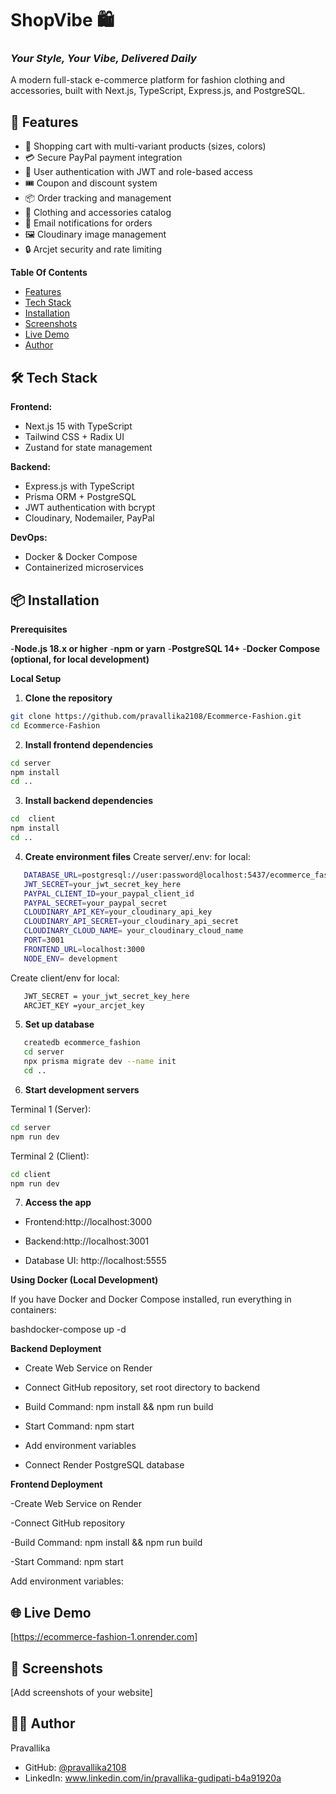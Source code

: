 # ShopVibe 🛍️

### *Your Style, Your Vibe, Delivered Daily*

A modern full-stack e-commerce platform for fashion clothing and accessories, built with Next.js, TypeScript, Express.js, and PostgreSQL.

## 🚀 Features

- 🛒 Shopping cart with multi-variant products (sizes, colors)
- 💳 Secure PayPal payment integration
- 👤 User authentication with JWT and role-based access
- 🎟️ Coupon and discount system
- 📦 Order tracking and management
- 👔 Clothing and accessories catalog
- 📧 Email notifications for orders
- 🖼️ Cloudinary image management
- 🔒 Arcjet security and rate limiting

**Table Of Contents**

- [Features](#-features)
- [Tech Stack](#-tech-stack)
- [Installation](#-installation)
- [Screenshots](#-screenshots)
- [Live Demo](#-live-demo)
- [Author](#-author)

## 🛠️ Tech Stack

**Frontend:**
- Next.js 15 with TypeScript
- Tailwind CSS + Radix UI
- Zustand for state management

**Backend:**
- Express.js with TypeScript
- Prisma ORM + PostgreSQL
- JWT authentication with bcrypt
- Cloudinary, Nodemailer, PayPal

**DevOps:**
- Docker & Docker Compose
- Containerized microservices

## 📦 Installation

**Prerequisites**

-**Node.js 18.x or higher**
-**npm or yarn**
-**PostgreSQL 14+**
-**Docker Compose (optional, for local development)**

**Local Setup**

1. **Clone the repository**
```bash
git clone https://github.com/pravallika2108/Ecommerce-Fashion.git
cd Ecommerce-Fashion
```
2. **Install frontend dependencies**

```bash
cd server
npm install
cd ..
```
3. **Install backend dependencies**

```bash
cd  client
npm install
cd ..
```
4. **Create environment files**
Create server/.env: for local:

```bash
   DATABASE_URL=postgresql://user:password@localhost:5437/ecommerce_fashion
   JWT_SECRET=your_jwt_secret_key_here
   PAYPAL_CLIENT_ID=your_paypal_client_id
   PAYPAL_SECRET=your_paypal_secret
   CLOUDINARY_API_KEY=your_cloudinary_api_key
   CLOUDINARY_API_SECRET=your_cloudinary_api_secret
   CLOUDINARY_CLOUD_NAME= your_cloudinary_cloud_name
   PORT=3001
   FRONTEND_URL=localhost:3000
   NODE_ENV= development
```
Create client/env for local:

```bash
   JWT_SECRET = your_jwt_secret_key_here
   ARCJET_KEY =your_arcjet_key
```

5. **Set up database**

```bash
   createdb ecommerce_fashion
   cd server
   npx prisma migrate dev --name init
   cd ..
```

6. **Start development servers**
   
Terminal 1 (Server):
```bash
cd server
npm run dev
```
Terminal 2 (Client):
```bash
cd client
npm run dev
```
7. **Access the app**
   
- Frontend:http://localhost:3000

- Backend:http://localhost:3001

- Database UI: http://localhost:5555


**Using Docker (Local Development)**

If you have Docker and Docker Compose installed, run everything in containers:

bashdocker-compose up -d


**Backend Deployment**

- Create Web Service on Render

- Connect GitHub repository, set root directory to backend

- Build Command: npm install && npm run build

- Start Command: npm start

- Add environment variables 

- Connect Render PostgreSQL database


**Frontend Deployment**

-Create Web Service on Render

-Connect GitHub repository

-Build Command: npm install && npm run build

-Start Command: npm start

Add environment variables:


## 🌐 Live Demo

[https://ecommerce-fashion-1.onrender.com]

## 📸 Screenshots

[Add screenshots of your website]

## 👨‍💻 Author

Pravallika
- GitHub: [@pravallika2108](https://github.com/pravallika2108)
- LinkedIn: www.linkedin.com/in/pravallika-gudipati-b4a91920a

